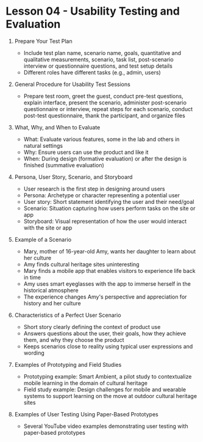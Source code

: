 # Lesson 04 - Usability Testing and Evaluation

1. Prepare Your Test Plan
   - Include test plan name, scenario name, goals, quantitative and qualitative measurements, scenario, task list, post-scenario interview or questionnaire questions, and test setup details
   - Different roles have different tasks (e.g., admin, users)

2. General Procedure for Usability Test Sessions
   - Prepare test room, greet the guest, conduct pre-test questions, explain interface, present the scenario, administer post-scenario questionnaire or interview, repeat steps for each scenario, conduct post-test questionnaire, thank the participant, and organize files

3. What, Why, and When to Evaluate
   - What: Evaluate various features, some in the lab and others in natural settings
   - Why: Ensure users can use the product and like it
   - When: During design (formative evaluation) or after the design is finished (summative evaluation)

4. Persona, User Story, Scenario, and Storyboard
   - User research is the first step in designing around users
   - Persona: Archetype or character representing a potential user
   - User story: Short statement identifying the user and their need/goal
   - Scenario: Situation capturing how users perform tasks on the site or app
   - Storyboard: Visual representation of how the user would interact with the site or app

5. Example of a Scenario
   - Mary, mother of 16-year-old Amy, wants her daughter to learn about her culture
   - Amy finds cultural heritage sites uninteresting
   - Mary finds a mobile app that enables visitors to experience life back in time
   - Amy uses smart eyeglasses with the app to immerse herself in the historical atmosphere
   - The experience changes Amy's perspective and appreciation for history and her culture

6. Characteristics of a Perfect User Scenario
   - Short story clearly defining the context of product use
   - Answers questions about the user, their goals, how they achieve them, and why they choose the product
   - Keeps scenarios close to reality using typical user expressions and wording

7. Examples of Prototyping and Field Studies
   - Prototyping example: Smart Ambient, a pilot study to contextualize mobile learning in the domain of cultural heritage
   - Field study example: Design challenges for mobile and wearable systems to support learning on the move at outdoor cultural heritage sites

8. Examples of User Testing Using Paper-Based Prototypes
   - Several YouTube video examples demonstrating user testing with paper-based prototypes

